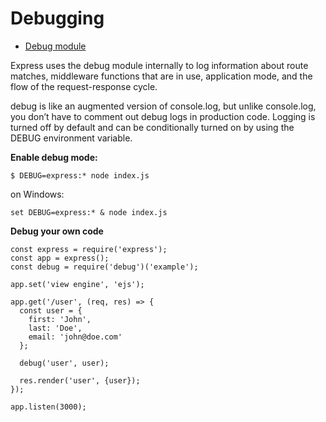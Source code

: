 # Debugging

* [Debug module](https://www.npmjs.com/package/debug)

Express uses the debug module internally to log information about route matches, middleware functions that are in use, 
application mode, and the flow of the request-response cycle.

debug is like an augmented version of console.log, but unlike console.log, you don’t have to comment out debug logs in 
production code. Logging is turned off by default and can be conditionally turned on by using the DEBUG environment 
variable.

**Enable debug mode:**

    $ DEBUG=express:* node index.js
    
on Windows:

    set DEBUG=express:* & node index.js
    
**Debug your own code**

    const express = require('express');
    const app = express();
    const debug = require('debug')('example');
    
    app.set('view engine', 'ejs');
    
    app.get('/user', (req, res) => {
      const user = {
        first: 'John',
        last: 'Doe',
        email: 'john@doe.com'
      };
      
      debug('user', user);
      
      res.render('user', {user});
    });
    
    app.listen(3000);
